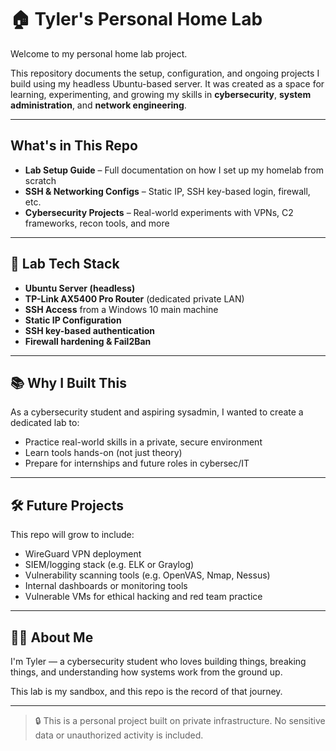 # 🏠 Tyler's Personal Home Lab

Welcome to my personal home lab project.

This repository documents the setup, configuration, and ongoing projects I build using my headless Ubuntu-based server. It was created as a space for learning, experimenting, and growing my skills in **cybersecurity**, **system administration**, and **network engineering**.

---

## What's in This Repo

-  **Lab Setup Guide** – Full documentation on how I set up my homelab from scratch
-  **SSH & Networking Configs** – Static IP, SSH key-based login, firewall, etc.
-  **Cybersecurity Projects** – Real-world experiments with VPNs, C2 frameworks, recon tools, and more

---

## 🔧 Lab Tech Stack

- **Ubuntu Server (headless)**
- **TP-Link AX5400 Pro Router** (dedicated private LAN)
- **SSH Access** from a Windows 10 main machine
- **Static IP Configuration**
- **SSH key-based authentication**
- **Firewall hardening & Fail2Ban**

---

## 📚 Why I Built This

As a cybersecurity student and aspiring sysadmin, I wanted to create a dedicated lab to:
- Practice real-world skills in a private, secure environment
- Learn tools hands-on (not just theory)
- Prepare for internships and future roles in cybersec/IT

---

## 🛠️ Future Projects

This repo will grow to include:
- WireGuard VPN deployment
- SIEM/logging stack (e.g. ELK or Graylog)
- Vulnerability scanning tools (e.g. OpenVAS, Nmap, Nessus)
- Internal dashboards or monitoring tools
- Vulnerable VMs for ethical hacking and red team practice

---

## 👨‍💻 About Me

I'm Tyler — a cybersecurity student who loves building things, breaking things, and understanding how systems work from the ground up.

This lab is my sandbox, and this repo is the record of that journey.

---

> 🔒 This is a personal project built on private infrastructure. No sensitive data or unauthorized activity is included.
